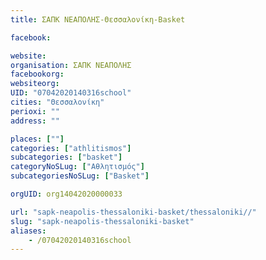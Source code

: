 ```yaml
---
title: ΣΑΠΚ ΝΕΑΠΟΛΗΣ-Θεσσαλονίκη-Basket

facebook:

website:
organisation: ΣΑΠΚ ΝΕΑΠΟΛΗΣ
facebookorg:
websiteorg:
UID: "07042020140316school"
cities: "Θεσσαλονίκη"
perioxi: ""
address: ""

places: [""]
categories: ["athlitismos"]
subcategories: ["basket"]
categoryNoSLug: ["Αθλητισμός"]
subcategoriesNoSLug: ["Basket"]

orgUID: org14042020000033

url: "sapk-neapolis-thessaloniki-basket/thessaloniki//"
slug: "sapk-neapolis-thessaloniki-basket"
aliases:
    - /07042020140316school
---
```






